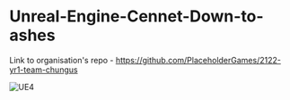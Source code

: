 # Unreal-Engine-Cennet-Down-to-ashes

Link to organisation's repo - https://github.com/PlaceholderGames/2122-yr1-team-chungus

![UE4](https://user-images.githubusercontent.com/85872356/197346582-51c674b1-405a-4275-a7d9-4e7db09df320.png)
